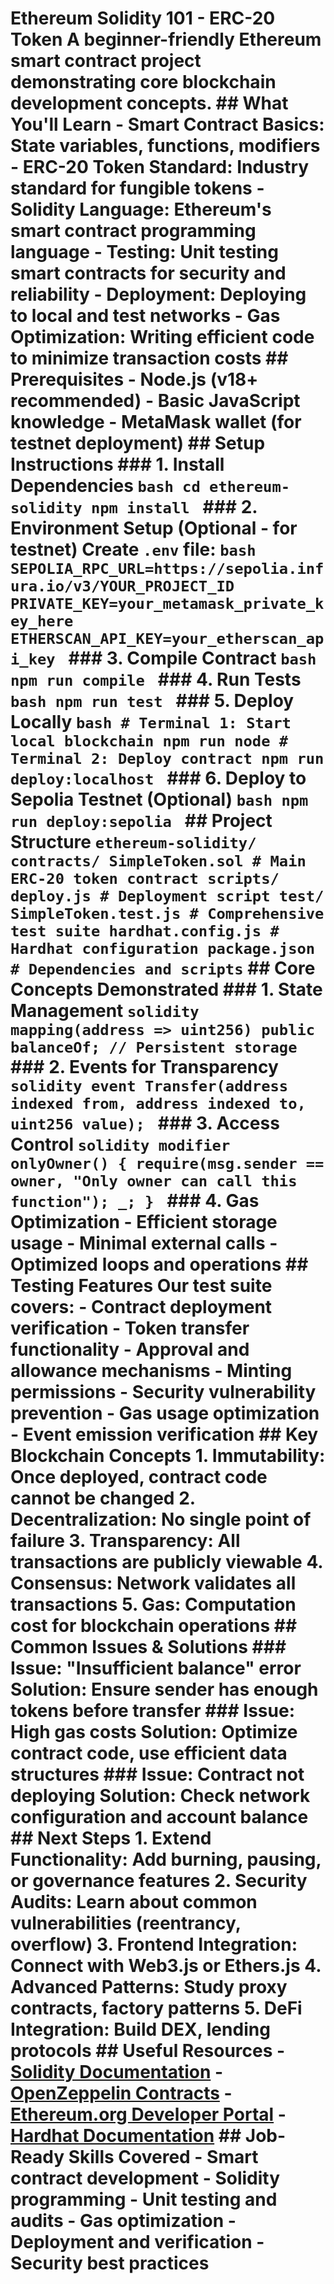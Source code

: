 # Ethereum Solidity 101 - ERC-20 Token A beginner-friendly Ethereum smart contract project demonstrating core blockchain development concepts. ## What You'll Learn - Smart Contract Basics: State variables, functions, modifiers - ERC-20 Token Standard: Industry standard for fungible tokens - Solidity Language: Ethereum's smart contract programming language - Testing: Unit testing smart contracts for security and reliability - Deployment: Deploying to local and test networks - Gas Optimization: Writing efficient code to minimize transaction costs ## Prerequisites - Node.js (v18+ recommended) - Basic JavaScript knowledge - MetaMask wallet (for testnet deployment) ## Setup Instructions ### 1. Install Dependencies ```bash cd ethereum-solidity npm install ``` ### 2. Environment Setup (Optional - for testnet) Create `.env` file: ```bash SEPOLIA_RPC_URL=https://sepolia.infura.io/v3/YOUR_PROJECT_ID PRIVATE_KEY=your_metamask_private_key_here ETHERSCAN_API_KEY=your_etherscan_api_key ``` ### 3. Compile Contract ```bash npm run compile ``` ### 4. Run Tests ```bash npm run test ``` ### 5. Deploy Locally ```bash # Terminal 1: Start local blockchain npm run node # Terminal 2: Deploy contract npm run deploy:localhost ``` ### 6. Deploy to Sepolia Testnet (Optional) ```bash npm run deploy:sepolia ``` ## Project Structure ``` ethereum-solidity/ contracts/ SimpleToken.sol # Main ERC-20 token contract scripts/ deploy.js # Deployment script test/ SimpleToken.test.js # Comprehensive test suite hardhat.config.js # Hardhat configuration package.json # Dependencies and scripts ``` ## Core Concepts Demonstrated ### 1. State Management ```solidity mapping(address => uint256) public balanceOf; // Persistent storage ``` ### 2. Events for Transparency ```solidity event Transfer(address indexed from, address indexed to, uint256 value); ``` ### 3. Access Control ```solidity modifier onlyOwner() { require(msg.sender == owner, "Only owner can call this function"); _; } ``` ### 4. Gas Optimization - Efficient storage usage - Minimal external calls - Optimized loops and operations ## Testing Features Our test suite covers: - Contract deployment verification - Token transfer functionality - Approval and allowance mechanisms - Minting permissions - Security vulnerability prevention - Gas usage optimization - Event emission verification ## Key Blockchain Concepts 1. Immutability: Once deployed, contract code cannot be changed 2. Decentralization: No single point of failure 3. Transparency: All transactions are publicly viewable 4. Consensus: Network validates all transactions 5. Gas: Computation cost for blockchain operations ## Common Issues & Solutions ### Issue: "Insufficient balance" error Solution: Ensure sender has enough tokens before transfer ### Issue: High gas costs Solution: Optimize contract code, use efficient data structures ### Issue: Contract not deploying Solution: Check network configuration and account balance ## Next Steps 1. Extend Functionality: Add burning, pausing, or governance features 2. Security Audits: Learn about common vulnerabilities (reentrancy, overflow) 3. Frontend Integration: Connect with Web3.js or Ethers.js 4. Advanced Patterns: Study proxy contracts, factory patterns 5. DeFi Integration: Build DEX, lending protocols ## Useful Resources - [Solidity Documentation](https://docs.soliditylang.org/) - [OpenZeppelin Contracts](https://openzeppelin.com/contracts/) - [Ethereum.org Developer Portal](https://ethereum.org/developers/) - [Hardhat Documentation](https://hardhat.org/docs) ## Job-Ready Skills Covered - Smart contract development - Solidity programming - Unit testing and audits - Gas optimization - Deployment and verification - Security best practices